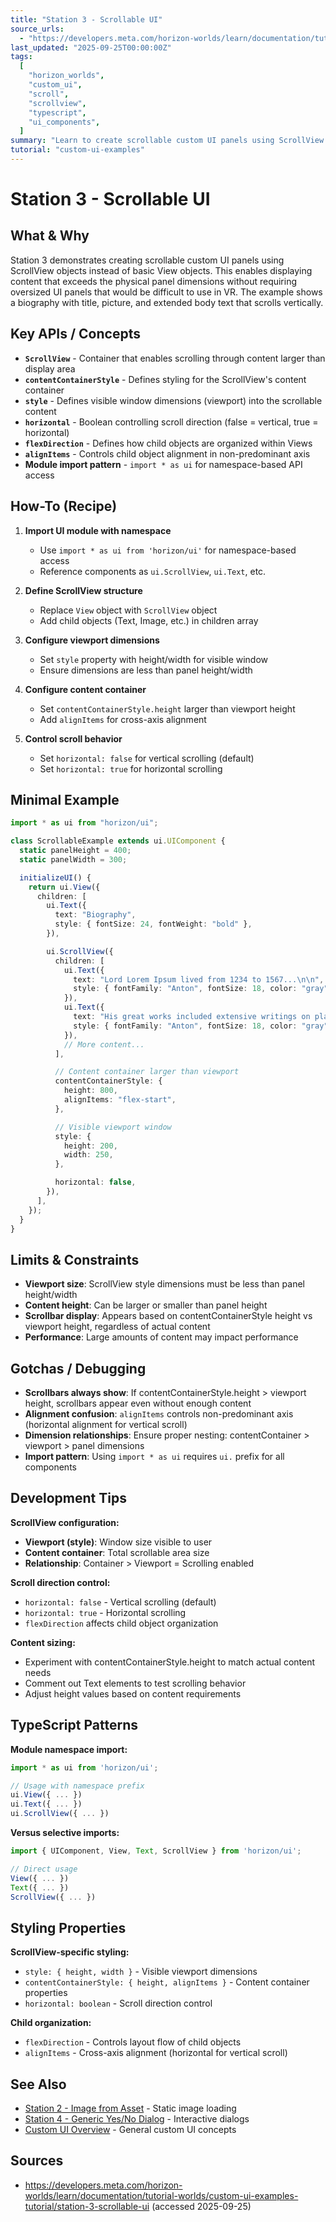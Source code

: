 ```yaml
---
title: "Station 3 - Scrollable UI"
source_urls:
  - "https://developers.meta.com/horizon-worlds/learn/documentation/tutorial-worlds/custom-ui-examples-tutorial/station-3-scrollable-ui"
last_updated: "2025-09-25T00:00:00Z"
tags:
  [
    "horizon_worlds",
    "custom_ui",
    "scroll",
    "scrollview",
    "typescript",
    "ui_components",
  ]
summary: "Learn to create scrollable custom UI panels using ScrollView objects for content that exceeds display area boundaries."
tutorial: "custom-ui-examples"
---
```


# Station 3 - Scrollable UI

## What & Why

Station 3 demonstrates creating scrollable custom UI panels using ScrollView objects instead of basic View objects. This enables displaying content that exceeds the physical panel dimensions without requiring oversized UI panels that would be difficult to use in VR. The example shows a biography with title, picture, and extended body text that scrolls vertically.

## Key APIs / Concepts

- **`ScrollView`** - Container that enables scrolling through content larger than display area
- **`contentContainerStyle`** - Defines styling for the ScrollView's content container
- **`style`** - Defines visible window dimensions (viewport) into the scrollable content
- **`horizontal`** - Boolean controlling scroll direction (false = vertical, true = horizontal)
- **`flexDirection`** - Defines how child objects are organized within Views
- **`alignItems`** - Controls child object alignment in non-predominant axis
- **Module import pattern** - `import * as ui` for namespace-based API access

## How-To (Recipe)

1. **Import UI module with namespace**

   - Use `import * as ui from 'horizon/ui'` for namespace-based access
   - Reference components as `ui.ScrollView`, `ui.Text`, etc.

2. **Define ScrollView structure**

   - Replace `View` object with `ScrollView` object
   - Add child objects (Text, Image, etc.) in children array

3. **Configure viewport dimensions**

   - Set `style` property with height/width for visible window
   - Ensure dimensions are less than panel height/width

4. **Configure content container**

   - Set `contentContainerStyle.height` larger than viewport height
   - Add `alignItems` for cross-axis alignment

5. **Control scroll behavior**
   - Set `horizontal: false` for vertical scrolling (default)
   - Set `horizontal: true` for horizontal scrolling

## Minimal Example

```typescript
import * as ui from "horizon/ui";

class ScrollableExample extends ui.UIComponent {
  static panelHeight = 400;
  static panelWidth = 300;

  initializeUI() {
    return ui.View({
      children: [
        ui.Text({
          text: "Biography",
          style: { fontSize: 24, fontWeight: "bold" },
        }),

        ui.ScrollView({
          children: [
            ui.Text({
              text: "Lord Lorem Ipsum lived from 1234 to 1567...\n\n",
              style: { fontFamily: "Anton", fontSize: 18, color: "gray" },
            }),
            ui.Text({
              text: "His great works included extensive writings on placeholder text...\n\n",
              style: { fontFamily: "Anton", fontSize: 18, color: "gray" },
            }),
            // More content...
          ],

          // Content container larger than viewport
          contentContainerStyle: {
            height: 800,
            alignItems: "flex-start",
          },

          // Visible viewport window
          style: {
            height: 200,
            width: 250,
          },

          horizontal: false,
        }),
      ],
    });
  }
}
```

## Limits & Constraints

- **Viewport size**: ScrollView style dimensions must be less than panel height/width
- **Content height**: Can be larger or smaller than panel height
- **Scrollbar display**: Appears based on contentContainerStyle height vs viewport height, regardless of actual content
- **Performance**: Large amounts of content may impact performance

## Gotchas / Debugging

- **Scrollbars always show**: If contentContainerStyle.height > viewport height, scrollbars appear even without enough content
- **Alignment confusion**: `alignItems` controls non-predominant axis (horizontal alignment for vertical scroll)
- **Dimension relationships**: Ensure proper nesting: contentContainer > viewport > panel dimensions
- **Import pattern**: Using `import * as ui` requires `ui.` prefix for all components

## Development Tips

**ScrollView configuration:**

- **Viewport (style)**: Window size visible to user
- **Content container**: Total scrollable area size
- **Relationship**: Container > Viewport = Scrolling enabled

**Scroll direction control:**

- `horizontal: false` - Vertical scrolling (default)
- `horizontal: true` - Horizontal scrolling
- `flexDirection` affects child object organization

**Content sizing:**

- Experiment with contentContainerStyle.height to match actual content needs
- Comment out Text elements to test scrolling behavior
- Adjust height values based on content requirements

## TypeScript Patterns

**Module namespace import:**

```typescript
import * as ui from 'horizon/ui';

// Usage with namespace prefix
ui.View({ ... })
ui.Text({ ... })
ui.ScrollView({ ... })
```

**Versus selective imports:**

```typescript
import { UIComponent, View, Text, ScrollView } from 'horizon/ui';

// Direct usage
View({ ... })
Text({ ... })
ScrollView({ ... })
```

## Styling Properties

**ScrollView-specific styling:**

- `style: { height, width }` - Visible viewport dimensions
- `contentContainerStyle: { height, alignItems }` - Content container properties
- `horizontal: boolean` - Scroll direction control

**Child organization:**

- `flexDirection` - Controls layout flow of child objects
- `alignItems` - Cross-axis alignment (horizontal for vertical scroll)

## See Also

- [Station 2 - Image from Asset](./02-image-from-asset.md) - Static image loading
- [Station 4 - Generic Yes/No Dialog](./04-generic-yes-no-dialog.md) - Interactive dialogs
- [Custom UI Overview](../../custom-ui-overview.md) - General custom UI concepts

## Sources

- https://developers.meta.com/horizon-worlds/learn/documentation/tutorial-worlds/custom-ui-examples-tutorial/station-3-scrollable-ui (accessed 2025-09-25)
